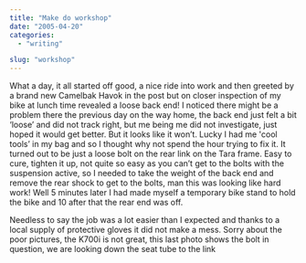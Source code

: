 ```yaml
---
title: "Make do workshop"
date: "2005-04-20"
categories:
  - "writing"

slug: "workshop"
---
```


What a day, it all started off good, a nice ride into work and then greeted by a brand new Camelbak Havok in the post but on closer inspection of my bike at lunch time revealed a loose back end!
I noticed there might be a problem there the previous day on the way home, the back end just felt a bit ‘loose’ and did not track right, but me being me did not investigate, just hoped it would get better. But it looks like it won’t.
Lucky I had me 'cool tools’ in my bag and so I thought why not spend the hour trying to fix it. It turned out to be just a loose bolt on the rear link on the Tara frame. Easy to cure, tighten it up, not quite so easy as you can’t get to the bolts with the suspension active, so I needed to take the weight of the back end and remove the rear shock to get to the bolts, man this was looking like hard work! Well 5 minutes later I had made myself a temporary bike stand to hold the bike and 10 after that the rear end was off.

<!-- ![Workstand](/images/link1.jpg)![Workstand](/images/link2.jpg) -->

Needless to say the job was a lot easier than I expected and thanks to a local supply of protective gloves it did not make a mess.
Sorry about the poor pictures, the K700i is not great, this last photo shows the bolt in question, we are looking down the seat tube to the link

<!-- ![Damn bolt!](/images/link3.jpg) -->
